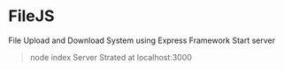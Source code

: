 # FileJS
File Upload and Download System using Express Framework
Start server 
>node index
Server Strated at localhost:3000
